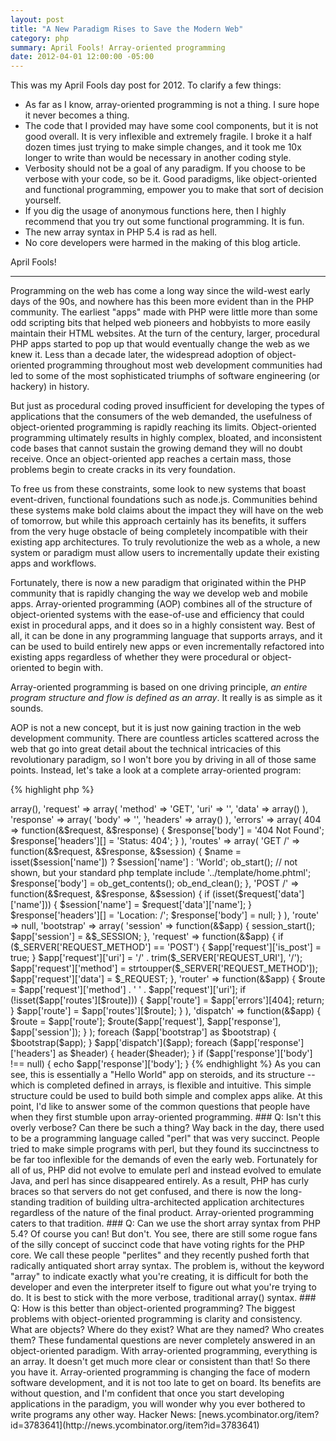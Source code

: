 ```yaml
---
layout: post
title: "A New Paradigm Rises to Save the Modern Web"
category: php
summary: April Fools! Array-oriented programming
date: 2012-04-01 12:00:00 -05:00
---
```


This was my April Fools day post for 2012.  To clarify a few things:

* As far as I know, array-oriented programming is not a thing.  I sure hope it never becomes a thing.
* The code that I provided may have some cool components, but it is not good overall.  It is very inflexible and extremely fragile.  I broke it a half dozen times just trying to make simple changes, and it took me 10x longer to write than would be necessary in another coding style.
* Verbosity should not be a goal of any paradigm.  If you choose to be verbose with your code, so be it.  Good paradigms, like object-oriented and functional programming, empower you to make that sort of decision yourself.
* If you dig the usage of anonymous functions here, then I highly recommend that you try out some functional programming.  It is fun.
* The new array syntax in PHP 5.4 is rad as hell.
* No core developers were harmed in the making of this blog article.

April Fools!

*************

Programming on the web has come a long way since the wild-west early days of the 90s, and nowhere has this been more evident than in the PHP community.  The earliest "apps" made with PHP were little more than some odd scripting bits that helped web pioneers and hobbyists to more easily maintain their HTML websites.  At the turn of the century, larger, procedural PHP apps started to pop up that would eventually change the web as we knew it.  Less than a decade later, the widespread adoption of object-oriented programming throughout most web development communities had led to some of the most sophisticated triumphs of software engineering (or hackery) in history.

But just as procedural coding proved insufficient for developing the types of applications that the consumers of the web demanded, the usefulness of object-oriented programming is rapidly reaching its limits.  Object-oriented programming ultimately results in highly complex, bloated, and inconsistent code bases that cannot sustain the growing demand they will no doubt receive.  Once an object-oriented app reaches a certain mass, those problems begin to create cracks in its very foundation.

To free us from these constraints, some look to new systems that boast event-driven, functional foundations such as node.js.  Communities behind these systems make bold claims about the impact they will have on the web of tomorrow, but while this approach certainly has its benefits, it suffers from the very huge obstacle of being completely incompatible with their existing app architectures. To truly revolutionize the web as a whole, a new system or paradigm must allow users to incrementally update their existing apps and workflows.

Fortunately, there is now a new paradigm that originated within the PHP community that is rapidly changing the way we develop web and mobile apps.  Array-oriented programming (AOP) combines all of the structure of object-oriented systems with the ease-of-use and efficiency that could exist in procedural apps, and it does so in a highly consistent way.  Best of all, it can be done in any programming language that supports arrays, and it can be used to build entirely new apps or even incrementally refactored into existing apps regardless of whether they were procedural or object-oriented to begin with.

Array-oriented programming is based on one driving principle, *an entire program structure and flow is defined as an array*.  It really is as simple as it sounds.

AOP is not a new concept, but it is just now gaining traction in the web development community.  There are countless articles scattered across the web that go into great detail about the technical intricacies of this revolutionary paradigm, so I won't bore you by driving in all of those same points.  Instead, let's take a look at a complete array-oriented program:

{% highlight php %}
<?php
$app = array(
    'session' => array(),
    'request' => array(
        'method' => 'GET',
        'uri' => '',
        'data' => array()
    ),
    'response' => array(
        'body' => '',
        'headers' => array()
    ),
    'errors' => array(
        404 => function(&$request, &$response) {
            $response['body'] = '404 Not Found';
            $response['headers'][] = 'Status: 404';
        }
    ),
    'routes' => array(
        'GET /' => function(&$request, &$response, &$session) {
            $name = isset($session['name']) ? $session['name'] : 'World';
            ob_start();
            // not shown, but your standard php template
            include '../template/home.phtml';
            $response['body'] = ob_get_contents();
            ob_end_clean();
        },
        'POST /' => function(&$request, &$response, &$session) {
            if (isset($request['data']['name'])) {
                $session['name'] = $request['data']['name'];
            }
            $response['headers'][] = 'Location: /';
            $response['body'] = null;
        }
    ),
    'route' => null,
    'bootstrap' => array(
        'session' => function(&$app) {
            session_start();
            $app['session'] = &$_SESSION;
        },
        'request' => function(&$app) {
            if ($_SERVER['REQUEST_METHOD'] == 'POST') {
                $app['request']['is_post'] = true;
            }
            $app['request']['uri'] = '/' . trim($_SERVER['REQUEST_URI'], '/');
            $app['request']['method'] = strtoupper($_SERVER['REQUEST_METHOD']);
            $app['request']['data'] = $_REQUEST;
        },
        'router' => function(&$app) {
            $route = $app['request']['method'] . ' ' . $app['request']['uri'];
            if (!isset($app['routes'][$route])) {
                $app['route'] = $app['errors'][404];
                return;
            }

            $app['route'] = $app['routes'][$route];
        }
    ),
    'dispatch' => function(&$app) {
        $route = $app['route'];
        $route($app['request'], $app['response'], $app['session']);
    }
);

foreach ($app['bootstrap'] as $bootstrap) {
    $bootstrap($app);
}
$app['dispatch']($app);

foreach ($app['response']['headers'] as $header) {
    header($header);
}
if ($app['response']['body'] !== null) {
    echo $app['response']['body'];
}
{% endhighlight %}

As you can see, this is essentially a "Hello World" app on steroids, and its structure -- which is completed defined in arrays, is flexible and intuitive.  This simple structure could be used to build both simple and complex apps alike.

At this point, I'd like to answer some of the common questions that people have when they first stumble upon array-oriented programming.

### Q: Isn't this overly verbose?

Can there be such a thing?  Way back in the day, there used to be a programming language called "perl" that was very succinct.  People tried to make simple programs with perl, but they found its succinctness to be far too inflexible for the demands of even the early web.  Fortunately for all of us, PHP did not evolve to emulate perl and instead evolved to emulate Java, and perl has since disappeared entirely.  As a result, PHP has curly braces so that servers do not get confused, and there is now the long-standing tradition of building ultra-architected application architectures regardless of the nature of the final product.  Array-oriented programming caters to that tradition.

### Q: Can we use the short array syntax from PHP 5.4?

Of course you can!  But don't.  You see, there are still some rogue fans of the silly concept of succinct code that have voting rights for the PHP core.  We call these people "perlites" and they recently pushed forth that radically antiquated short array syntax.  The problem is, without the keyword "array" to indicate exactly what you're creating, it is difficult for both the developer and even the interpreter itself to figure out what you're trying to do.  It is best to stick with the more verbose, traditional array() syntax.

### Q: How is this better than object-oriented programming?

The biggest problems with object-oriented programming is clarity and consistency.  What are objects?  Where do they exist?  What are they named?  Who creates them?  These fundamental questions are never completely answered in an object-oriented paradigm.  With array-oriented programming, everything is an array.  It doesn't get much more clear or consistent than that!

So there you have it.  Array-oriented programming is changing the face of modern software development, and it is not too late to get on board.  Its benefits are without question, and I'm confident that once you start developing applications in the paradigm, you will wonder why you ever bothered to write programs any other way.

Hacker News: [news.ycombinator.org/item?id=3783641](http://news.ycombinator.org/item?id=3783641)
